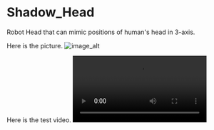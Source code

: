 # Shadow_Head
Robot Head that can mimic positions of human's head in 3-axis.

Here is the picture.
![image_alt](image/PXL_20220419_164928639.PORTRAIT.jpg)

Here is the test video.
![image_alt](Shadow_head.mkv)